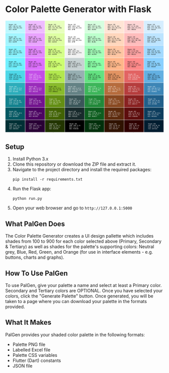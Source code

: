 # Color Palette Generator with Flask

<!-- insert Sample png url -->
<img src="https://github.com/chaisu1978/palgen/blob/main/app/files/ThreeColorPalette/ThreeColorPalette-color-palette.png" alt="Sample Palette">

## Setup

1. Install Python 3.x
2. Clone this repository or download the ZIP file and extract it.
3. Navigate to the project directory and install the required packages:
    ```
    pip install -r requirements.txt
    ```
4. Run the Flask app:
    ```
    python run.py
    ```
5. Open your web browser and go to `http://127.0.0.1:5000`

## What PalGen Does

The Color Palette Generator creates a UI design pallette which includes shades from 100 to 900 for each color selected above (Primary, Secondary & Tertiary) as well as shades for the palette's supporting colors: Neutral grey, Blue, Red, Green, and Orange (for use in interface elements - e.g. buttons, charts and graphs).

## How To Use PalGen

To use PalGen, give your palette a name and select at least a Primary color. Secondary and Tertiary colors are OPTIONAL. Once you have selected your colors, click the "Generate Palette" button. Once generated, you will be taken to a page where you can download your palette in the formats provided.

## What It Makes

PalGen provides your shaded color palette in the following formats:

* Palette PNG file
* Labelled Excel file
* Palette CSS variables
* Flutter (Dart) constants
* JSON file
